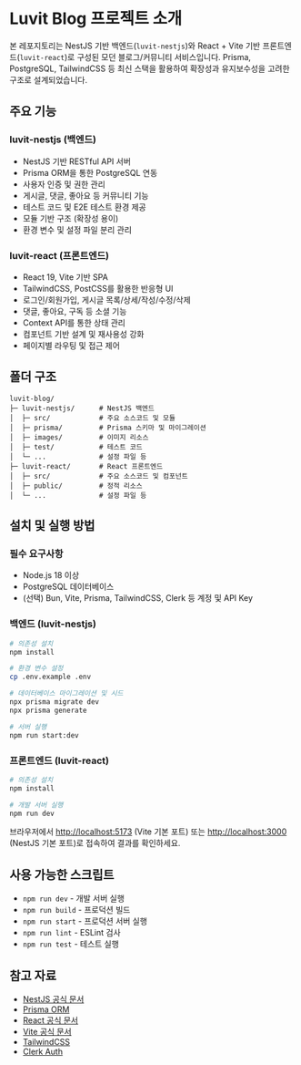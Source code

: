 # Luvit Blog 프로젝트 소개

본 레포지토리는 NestJS 기반 백엔드(`luvit-nestjs`)와 React + Vite 기반 프론트엔드(`luvit-react`)로 구성된 모던 블로그/커뮤니티 서비스입니다. Prisma, PostgreSQL, TailwindCSS 등 최신 스택을 활용하여 확장성과 유지보수성을 고려한 구조로 설계되었습니다.

## 주요 기능

### luvit-nestjs (백엔드)

- NestJS 기반 RESTful API 서버
- Prisma ORM을 통한 PostgreSQL 연동
- 사용자 인증 및 권한 관리
- 게시글, 댓글, 좋아요 등 커뮤니티 기능
- 테스트 코드 및 E2E 테스트 환경 제공
- 모듈 기반 구조 (확장성 용이)
- 환경 변수 및 설정 파일 분리 관리

### luvit-react (프론트엔드)

- React 19, Vite 기반 SPA
- TailwindCSS, PostCSS를 활용한 반응형 UI
- 로그인/회원가입, 게시글 목록/상세/작성/수정/삭제
- 댓글, 좋아요, 구독 등 소셜 기능
- Context API를 통한 상태 관리
- 컴포넌트 기반 설계 및 재사용성 강화
- 페이지별 라우팅 및 접근 제어

## 폴더 구조

```
luvit-blog/
├─ luvit-nestjs/      # NestJS 백엔드
│  ├─ src/            # 주요 소스코드 및 모듈
│  ├─ prisma/         # Prisma 스키마 및 마이그레이션
│  ├─ images/         # 이미지 리소스
│  ├─ test/           # 테스트 코드
│  └─ ...             # 설정 파일 등
├─ luvit-react/       # React 프론트엔드
│  ├─ src/            # 주요 소스코드 및 컴포넌트
│  ├─ public/         # 정적 리소스
│  └─ ...             # 설정 파일 등
```

## 설치 및 실행 방법

### 필수 요구사항

- Node.js 18 이상
- PostgreSQL 데이터베이스
- (선택) Bun, Vite, Prisma, TailwindCSS, Clerk 등 계정 및 API Key

### 백엔드 (luvit-nestjs)

```bash
# 의존성 설치
npm install

# 환경 변수 설정
cp .env.example .env

# 데이터베이스 마이그레이션 및 시드
npx prisma migrate dev
npx prisma generate

# 서버 실행
npm run start:dev
```

### 프론트엔드 (luvit-react)

```bash
# 의존성 설치
npm install

# 개발 서버 실행
npm run dev
```

브라우저에서 [http://localhost:5173](http://localhost:5173) (Vite 기본 포트) 또는 [http://localhost:3000](http://localhost:3000) (NestJS 기본 포트)로 접속하여 결과를 확인하세요.

## 사용 가능한 스크립트

- `npm run dev` - 개발 서버 실행
- `npm run build` - 프로덕션 빌드
- `npm run start` - 프로덕션 서버 실행
- `npm run lint` - ESLint 검사
- `npm run test` - 테스트 실행

## 참고 자료

- [NestJS 공식 문서](https://docs.nestjs.com/)
- [Prisma ORM](https://www.prisma.io/)
- [React 공식 문서](https://react.dev/)
- [Vite 공식 문서](https://vitejs.dev/)
- [TailwindCSS](https://tailwindcss.com/)
- [Clerk Auth](https://clerk.com/)
